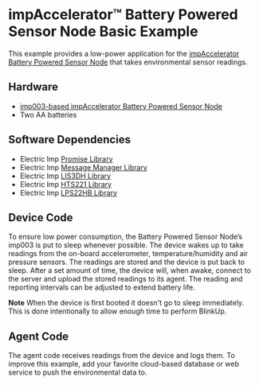 # impAccelerator&trade; Battery Powered Sensor Node Basic Example

This example provides a low-power application for the [impAccelerator Battery Powered Sensor Node](https://store.electricimp.com/collections/featured-products/products/impaccelerator-battery-powered-sensor-node?variant=33499292818) that takes environmental sensor readings.

## Hardware

- [imp003-based impAccelerator Battery Powered Sensor Node](https://store.electricimp.com/collections/featured-products/products/impaccelerator-battery-powered-sensor-node?variant=33499292818)
- Two AA batteries

## Software Dependencies

- Electric Imp [Promise Library](https://github.com/electricimp/Promise)
- Electric Imp [Message Manager Library](https://github.com/electricimp/MessageManager)
- Electric Imp [LIS3DH Library](https://github.com/electricimp/LIS3DH)
- Electric Imp [HTS221 Library](https://github.com/electricimp/HTS221)
- Electric Imp [LPS22HB Library](https://github.com/electricimp/LPS22HB)

## Device Code

To ensure low power consumption, the Battery Powered Sensor Node’s imp003 is put to sleep whenever possible. The device wakes up to take readings from the on-board accelerometer, temperature/humidity and air pressure sensors. The readings are stored and the device is put back to sleep. After a set amount of time, the device will, when awake, connect to the server and upload the stored readings to its agent. The reading and reporting intervals can be adjusted to extend battery life.

**Note** When the device is first booted it doesn't go to sleep immediately. This is done intentionally to allow enough time to perform BlinkUp.

## Agent Code

The agent code receives readings from the device and logs them. To improve this example, add your favorite cloud-based database or web service to push the environmental data to.
